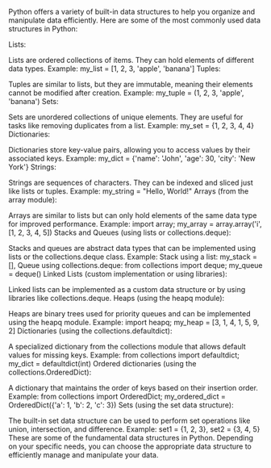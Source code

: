 Python offers a variety of built-in data structures to help you organize and manipulate data efficiently. Here are some of the most commonly used data structures in Python:

Lists:

Lists are ordered collections of items. They can hold elements of different data types.
Example: my_list = [1, 2, 3, 'apple', 'banana']
Tuples:

Tuples are similar to lists, but they are immutable, meaning their elements cannot be modified after creation.
Example: my_tuple = (1, 2, 3, 'apple', 'banana')
Sets:

Sets are unordered collections of unique elements. They are useful for tasks like removing duplicates from a list.
Example: my_set = {1, 2, 3, 4, 4}
Dictionaries:

Dictionaries store key-value pairs, allowing you to access values by their associated keys.
Example: my_dict = {'name': 'John', 'age': 30, 'city': 'New York'}
Strings:

Strings are sequences of characters. They can be indexed and sliced just like lists or tuples.
Example: my_string = "Hello, World!"
Arrays (from the array module):

Arrays are similar to lists but can only hold elements of the same data type for improved performance.
Example: import array; my_array = array.array('i', [1, 2, 3, 4, 5])
Stacks and Queues (using lists or collections.deque):

Stacks and queues are abstract data types that can be implemented using lists or the collections.deque class.
Example: Stack using a list: my_stack = [], Queue using collections.deque: from collections import deque; my_queue = deque()
Linked Lists (custom implementation or using libraries):

Linked lists can be implemented as a custom data structure or by using libraries like collections.deque.
Heaps (using the heapq module):

Heaps are binary trees used for priority queues and can be implemented using the heapq module.
Example: import heapq; my_heap = [3, 1, 4, 1, 5, 9, 2]
Dictionaries (using the collections.defaultdict):

A specialized dictionary from the collections module that allows default values for missing keys.
Example: from collections import defaultdict; my_dict = defaultdict(int)
Ordered dictionaries (using the collections.OrderedDict):

A dictionary that maintains the order of keys based on their insertion order.
Example: from collections import OrderedDict; my_ordered_dict = OrderedDict({'a': 1, 'b': 2, 'c': 3})
Sets (using the set data structure):

The built-in set data structure can be used to perform set operations like union, intersection, and difference.
Example: set1 = {1, 2, 3}, set2 = {3, 4, 5}
These are some of the fundamental data structures in Python. Depending on your specific needs, you can choose the appropriate data structure to efficiently manage and manipulate your data.
